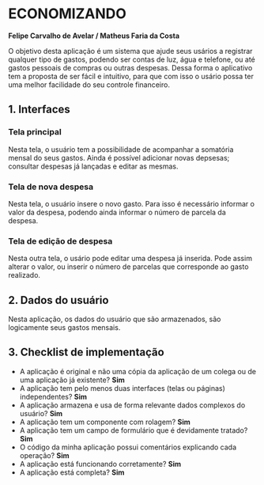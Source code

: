 # ECONOMIZANDO

**Felipe Carvalho de Avelar / Matheus Faria da Costa**

O objetivo desta aplicação é um sistema que ajude seus usários a registrar qualquer tipo de gastos, podendo ser contas de luz, água e telefone, ou até gastos pessoais de compras ou outras despesas. Dessa forma o aplicativo tem a proposta de ser fácil e intuitivo, para que com isso o usário possa ter uma melhor facilidade do seu controle financeiro.

## 1. Interfaces

### Tela principal

Nesta tela, o usuário tem a possibilidade de acompanhar a somatória mensal do seus gastos. Ainda é possível adicionar novas depsesas; consultar despesas já lançadas e editar as mesmas.

### Tela de nova despesa

Nesta tela, o usuário insere o novo gasto. Para isso é necessário informar o valor da despesa, podendo ainda informar o número de parcela da despesa.

### Tela de edição de despesa

Nesta outra tela, o usário pode editar uma despesa já inserida. Pode assim alterar o valor, ou inserir o número de parcelas que corresponde ao gasto realizado.

## 2. Dados do usuário

Nesta aplicação, os dados do usuário que são armazenados, são logicamente seus gastos mensais.

## 3. Checklist de implementação

- A aplicação é original e não uma cópia da aplicação de um colega ou de uma aplicação já existente? **Sim**
- A aplicação tem pelo menos duas interfaces (telas ou páginas) independentes? **Sim**
- A aplicação armazena e usa de forma relevante dados complexos do usuário? **Sim**
- A aplicação tem um componente com rolagem? **Sim**
- A aplicação tem um campo de formulário que é devidamente tratado? **Sim**
- O código da minha aplicação possui comentários explicando cada operação? **Sim**
- A aplicação está funcionando corretamente? **Sim**
- A aplicação está completa? **Sim**